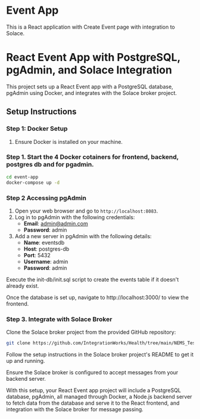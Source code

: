 # Event App

This is a React application with Create Event page with integration to Solace.

# React Event App with PostgreSQL, pgAdmin, and Solace Integration

This project sets up a React Event app with a PostgreSQL database, pgAdmin using Docker, and integrates with the Solace broker project.

## Setup Instructions

### Step 1: Docker Setup

1. Ensure Docker is installed on your machine.

### Step 1. Start the 4 Docker cotainers for frontend, backend, postgres db and for pgadmin.

```bash
cd event-app
docker-compose up -d
```

###  Step 2 Accessing pgAdmin

1. Open your web browser and go to `http://localhost:8083`.
2. Log in to pgAdmin with the following credentials:
   - **Email**: admin@admin.com
   - **Password**: admin
3. Add a new server in pgAdmin with the following details:
   - **Name**: eventsdb
   - **Host**: postgres-db
   - **Port**: 5432
   - **Username**: admin
   - **Password**: admin


Execute the init-db/init.sql script to create the events table if it doesn't already exist.

Once the database is set up, navigate to http://localhost:3000/ to view the frontend.

###  Step 3. Integrate with Solace Broker
Clone the Solace broker project from the provided GitHub repository:
```bash
git clone https://github.com/IntegrationWorks/Health/tree/main/NEMS_Test_Harness
```

Follow the setup instructions in the Solace broker project's README to get it up and running.

Ensure the Solace broker is configured to accept messages from your backend server.


With this setup, your React Event app project will include a PostgreSQL database, pgAdmin, all managed through Docker, a Node.js backend server to fetch data from the database and serve it to the React frontend, and integration with the Solace broker for message passing.
